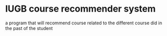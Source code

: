 # IUGB course recommender system
 a program that will recommend course related to the different course did in the past of the student
